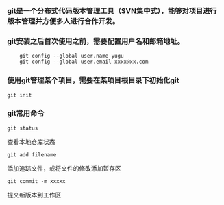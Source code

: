 ### git是一个分布式代码版本管理工具（SVN集中式），能够对项目进行版本管理并方便多人进行合作开发。
### git安装之后首次使用之前，需要配置用户名和邮箱地址。



``` shell
    git config --global user.name yugu 
    git config --global user.email xxxx@xx.com
```



### 使用git管理某个项目，需要在某项目根目录下初始化git

```shell
git init
```

### git常用命令

```shell
git status
```

查看本地仓库状态

```shell
git add filename
```

添加追踪文件，或将文件的修改添加暂存区

```shell
git commit -m xxxxx
```

提交新版本到工作区

